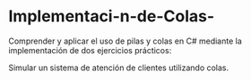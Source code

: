# Implementaci-n-de-Colas-

Comprender y aplicar el uso de pilas y colas en C# mediante la implementación de dos ejercicios prácticos:

Simular un sistema de atención de clientes utilizando colas.
